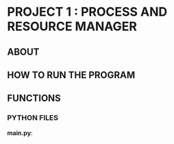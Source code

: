 # PROJECT 1 : PROCESS AND RESOURCE MANAGER

ABOUT
-------------------------


HOW TO RUN THE PROGRAM
-------------------------

FUNCTIONS
-------------------------

### PYTHON FILES

**main.py**: 
